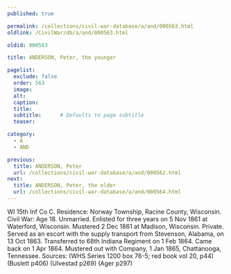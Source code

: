 ```yaml
---
published: true

permalink: /collections/civil-war-database/a/and/000563.html
oldlink: /CivilWar/db/a/and/000563.html

oldid: 000563

title: ANDERSON, Peter, the younger

pagelist:
  exclude: false
  order: 563
  image: 
  alt:
  caption:
  title:
  subtitle:      # Defaults to page subtitle
  teaser:

category: 
  - A 
  - AND

previous:
  title: ANDERSON, Peter
  url: /collections/civil-war-database/a/and/000562.html  
next:
  title: ANDERSON, Peter, the elder
  url: /collections/civil-war-database/a/and/000564.html   
---
```

WI 15th Inf Co C. Residence: Norway Township, Racine County, Wisconsin. Civil War: Age 18. Unmarried. Enlisted for three years on 5 Nov 1861 at Waterford, Wisconsin. Mustered 2 Dec 1861 at Madison, Wisconsin. Private. Served as an escort with the supply transport from Stevenson, Alabama, on 13 Oct 1863. Transferred to 68th Indiana Regiment on 1 Feb 1864. Came back on 1 Apr 1864. Mustered out with Company, 1 Jan 1865, Chattanooga, Tennessee. Sources: (WHS Series 1200 box 76-5; red book vol 20, p44) (Buslett p406) (Ulvestad p269) (Ager p297)